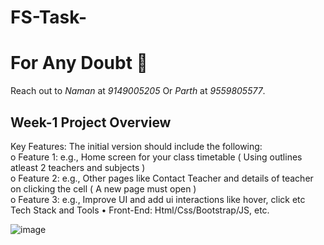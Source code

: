 

# FS-Task-

# For Any Doubt 💬

Reach out to *Naman* at *9149005205* Or *Parth* at *9559805577*.

## Week-1 Project Overview
Key Features: The initial version should include the following: <br>
o	Feature 1: e.g., Home screen for your class timetable ( Using outlines atleast 2 teachers and subjects ) <br>
o	Feature 2: e.g., Other pages like Contact Teacher and details of teacher on clicking the cell ( A new page must open ) <br>
o	Feature 3: e.g., Improve UI and add ui interactions like hover, click etc <br>
Tech Stack and Tools
•	Front-End: Html/Css/Bootstrap/JS, etc.

![image](https://github.com/user-attachments/assets/51ed2eea-253a-436a-b37a-25988ab6081f)
